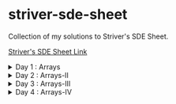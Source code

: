# striver-sde-sheet
Collection of my solutions to Striver's SDE Sheet.

[Striver's SDE Sheet Link](https://takeuforward.org/interviews/strivers-sde-sheet-top-coding-interview-problems/)

<details>
  <summary>Day 1 : Arrays</summary>

| Problem  | Solution |
| ----------- | ----------- |
| [Set Matrix Zeroes](https://leetcode.com/problems/set-matrix-zeroes/)    |        |
| [Pascal's Triangle](https://leetcode.com/problems/pascals-triangle/)  |    |
| [Next Permutation](https://leetcode.com/problems/next-permutation/)    |        |
| [Kadane’s Algorithm](https://leetcode.com/problems/maximum-subarray/)  |    |
| [Sort an array of 0’s 1’s 2’s](https://leetcode.com/problems/sort-colors/)    |        |
| [Stock buy and Sell](https://leetcode.com/problems/best-time-to-buy-and-sell-stock/)  |    |
</details>

<details>
	<summary>Day 2 : Arrays-II </summary>

| Problem  | Solution |
| ----------- | ----------- |
| [Rotate Matrix](https://leetcode.com/problems/rotate-image/)    |        |
| [Merge Overlapping Subintervals](https://leetcode.com/problems/merge-intervals/)  |    |
| [Merge two sorted Arrays without extra space](https://leetcode.com/problems/merge-sorted-array/)    |        |
| [Find the duplicate in an array of N+1 integers.](https://leetcode.com/problems/find-the-duplicate-number/)  |    |
| [Repeat and Missing Number](https://www.interviewbit.com/problems/repeat-and-missing-number-array/)    |        |
| [Inversion of Array (Pre-req: Merge Sort)](https://www.codingninjas.com/codestudio/problems/count-inversions_615)  |    |
</details>

<details>
	<summary>Day 3 : Arrays-III </summary>

| Problem  | Solution |
| ----------- | ----------- |
| [Search in a 2d Matrix](https://leetcode.com/problems/search-a-2d-matrix/)    |        |
| [Pow(x,n)](https://leetcode.com/problems/powx-n/)  |    |
| [Majority Element (>N/2 times)](https://leetcode.com/problems/majority-element/)    |        |
| [Majority Element (>N/3 times)](https://leetcode.com/problems/majority-element-ii/)  |    |
| [Grid Unique Paths](https://leetcode.com/problems/unique-paths/)    |        |
| [Reverse Pairs](https://leetcode.com/problems/reverse-pairs/)  |    |
</details>

<details>
	<summary>Day 4 : Arrays-IV </summary>

| Problem  | Solution |
| ----------- | ----------- |
| [2-Sum-Problem](https://leetcode.com/problems/two-sum/)    |        |
| [4-sum-Problem](https://leetcode.com/problems/4sum/)  |    |
| [Longest Consecutive Sequence](https://leetcode.com/problems/longest-consecutive-sequence/)    |        |
| [Largest Subarray with 0 sum](https://practice.geeksforgeeks.org/problems/largest-subarray-with-0-sum/1)  |    |
| [Count number of subarrays with given Xor K](https://www.interviewbit.com/problems/subarray-with-given-xor/)    |        |
| [Longest Substring without repeat](https://leetcode.com/problems/longest-substring-without-repeating-characters/)  |    |
</details>
